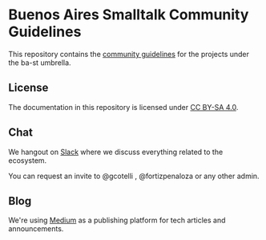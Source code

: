 # Buenos Aires Smalltalk Community Guidelines

This repository contains the [community guidelines](docs/) for the projects under the ba-st umbrella.

## License

The documentation in this repository is licensed under [CC BY-SA 4.0](http://creativecommons.org/licenses/by-sa/4.0/).

## Chat

We hangout on [Slack](https://ba-st.slack.com/) where we discuss everything related to the ecosystem.

You can request an invite to @gcotelli , @fortizpenaloza or any other admin.

## Blog

We're using [Medium](https://medium.com/ba-st) as a publishing platform for tech articles and announcements.
